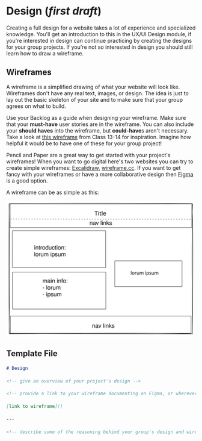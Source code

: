 # Design (_first draft_)

Creating a full design for a website takes a lot of experience and specialized knowledge. You'll get an introduction to this in the UX/UI Design module, if you're interested in design can continue practicing by creating the designs for your group projects. If you're not so interested in design you should still learn how to draw a wireframe.

## Wireframes

A wireframe is a simplified drawing of what your website will look like. Wireframes don't have any real text, images, or design. The idea is just to lay out the basic skeleton of your site and to make sure that your group agrees on what to build.

Use your Backlog as a guide when designing your wireframe. Make sure that your **must-have** user stories are in the wireframe. You can also include your **should haves** into the wireframe, but **could-have**s aren't necessary. Take a look at [this wireframe](https://github.com/OksanaShulha/HYF.be-5/blob/main/planning/hyf-wireframe.png) from Class 13-14 for inspiration. Imagine how helpful it would be to have one of these for your group project!

Pencil and Paper are a great way to get started with your project's wireframes! When you want to go digital here's two websites you can try to create simple wireframes: [Excalidraw](https://excalidraw.com/), [wireframe.cc](http://wireframe.cc/). If you want to get fancy with your wireframes or have a more collaborative design then [Figma](https://figma.com) is a good option.

A wireframe can be as simple as this:

[![a simple wireframe](./assets/wireframe.svg)](https://excalidraw.com/#json=5697932045058048,50g_dMeek8cnpk9dH1teGg)

## Template File

```markdown
# Design

<!-- give an overview of your project's design -->

<!-- provide a link to your wireframe documenting on Figma, or wherever it is -->

[link to wireframe]()

---

<!-- describe some of the reasoning behind your group's design and wireframe -->
```
